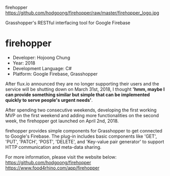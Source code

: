firehopper
https://github.com/hodgoong/firehopper/raw/master/firehopper_logo.jpg

Grasshopper's RESTful interfacing tool for Google Firebase

firehopper
===

- Developer: Hojoong Chung
- Year: 2018 
- Development Language: C#
- Platform: Google Firebase, Grasshopper

After flux.io announced they are no longer supporting their users and the service will be shutting down on March 31st, 2018, I thought **'hmm, maybe I can provide something similar but simple that can be implemented quickly to serve people's urgent needs'**. 

After spending two consecutive weekends, developing the first working MVP on the first weekend and adding more functionalities on the second week, the firehopper got launched on April 2nd, 2018.

firehopper provides simple components for Grasshopper to get connected to Google's Firebase. The plug-in includes basic components like 'GET', 'PUT', 'PATCH', 'POST', 'DELETE', and 'Key-value pair generator' to support HTTP communication and meta-data sharing. 


For more information, please visit the website below:
https://github.com/hodgoong/firehopper
https://www.food4rhino.com/app/firehopper
